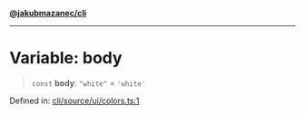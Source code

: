 [**@jakubmazanec/cli**](../../../README.md)

---

# Variable: body

> `const` **body**: `"white"` = `'white'`

Defined in:
[cli/source/ui/colors.ts:1](https://github.com/jakubmazanec/tools/blob/412167e80a7675933e43d5220a19d05130301e2d/packages/cli/source/ui/colors.ts#L1)
